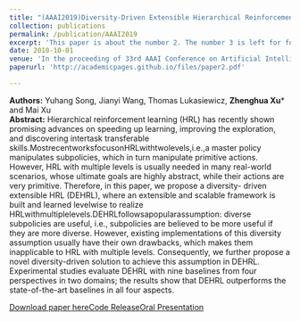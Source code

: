 ```yaml
---
title: "(AAAI2019)Diversity-Driven Extensible Hierarchical Reinforcement Learning"
collection: publications
permalink: /publication/AAAI2019
excerpt: 'This paper is about the number 2. The number 3 is left for future work.'
date: 2010-10-01
venue: 'In the proceeding of 33rd AAAI Conference on Artificial Intelligence (AAAI), 2019.***(CCF Rank A, Acceptance rate: 16.2%)***'
paperurl: 'http://academicpages.github.io/files/paper2.pdf'

---
```

**Authors:** Yuhang Song, Jianyi Wang, Thomas Lukasiewicz, **Zhenghua Xu*** and Mai Xu  
**Abstract:** Hierarchical reinforcement learning (HRL) has recently shown promising advances on speeding up learning, improving the exploration, and discovering intertask transferable skills.MostrecentworksfocusonHRLwithtwolevels,i.e.,a master policy manipulates subpolicies, which in turn manipulate primitive actions. However, HRL with multiple levels is usually needed in many real-world scenarios, whose ultimate goals are highly abstract, while their actions are very primitive. Therefore, in this paper, we propose a diversity-
driven extensible HRL (DEHRL), where an extensible and scalable framework is built and learned levelwise to realize
HRLwithmultiplelevels.DEHRLfollowsapopularassumption: diverse subpolicies are useful, i.e., subpolicies are believed to be more useful if they are more diverse. However, existing implementations of this diversity assumption usually have their own drawbacks, which makes them inapplicable to HRL with multiple levels. Consequently, we further propose a novel diversity-driven solution to achieve this assumption
in DEHRL. Experimental studies evaluate DEHRL with nine baselines from four perspectives in two domains; the results show that DEHRL outperforms the state-of-the-art baselines in all four aspects.

[Download paper here](http://academicpages.github.io/files/paper2.pdf)[Code Release](https://github.com/YuhangSong/DEHRL)[Oral Presentation](https://docs.google.com/presentation/d/18olkElCpJoE0iPnyS6DpE8zH8I3mggcCvcWI5yJDJkI/edit#slide=id.p3)
